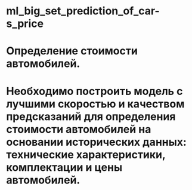 # ml_big_set_prediction_of_car-s_price
# Определение стоимости автомобилей.
# Необходимо построить модель с лучшими скоростью и качеством предсказаний для определения стоимости автомобилей на основании исторических данных: технические характеристики, комплектации и цены автомобилей.
